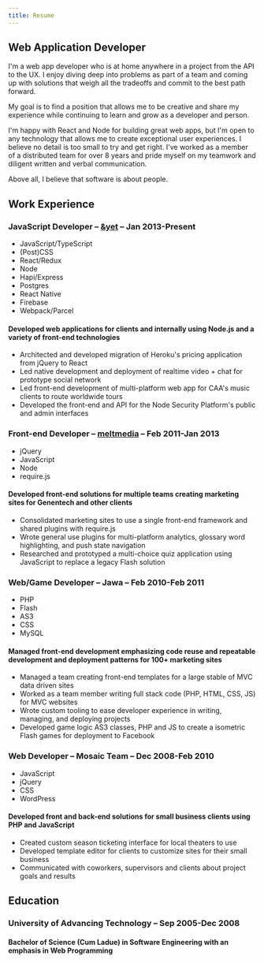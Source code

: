 ```yaml
---
title: Resume
---
```


## Web Application Developer

I'm a web app developer who is at home anywhere in a project from the API to the UX. I enjoy diving deep into problems as part of a team and coming up with solutions that weigh all the tradeoffs and commit to the best path forward.

My goal is to find a position that allows me to be creative and share my experience while continuing to learn and grow as a developer and person.

I'm happy with React and Node for building great web apps, but I'm open to any technology that allows me to create exceptional user experiences. I believe no detail is too small to try and get right. I've worked as a member of a distributed team for over 8 years and pride myself on my teamwork and diligent written and verbal communication.

Above all, I believe that software is about people.

## Work Experience

### JavaScript Developer – [&yet](https://andyet.com) – Jan 2013-Present

<div class="skills">

- JavaScript/TypeScript
- (Post)CSS
- React/Redux
- Node
- Hapi/Express
- Postgres
- React Native
- Firebase
- Webpack/Parcel

</div>

#### Developed web applications for clients and internally using Node.js and a variety of front-end technologies

- Architected and developed migration of Heroku's pricing application from jQuery to React
- Led native development and deployment of realtime video + chat for prototype social network
- Led front-end development of multi-platform web app for CAA's music clients to route worldwide tours
- Developed the front-end and API for the Node Security Platform's public and admin interfaces

### Front-end Developer – [meltmedia](https://meltmedia.com) – Feb 2011-Jan 2013

<div class="skills">

- jQuery
- JavaScript
- Node
- require.js

</div>

#### Developed front-end solutions for multiple teams creating marketing sites for Genentech and other clients

- Consolidated marketing sites to use a single front-end framework and shared plugins with require.js
- Wrote general use plugins for multi-platform analytics, glossary word highlighting, and push state navigation
- Researched and prototyped a multi-choice quiz application using JavaScript to replace a legacy Flash solution

### Web/Game Developer – Jawa – Feb 2010-Feb 2011

<div class="skills">

- PHP
- Flash
- AS3
- CSS
- MySQL

</div>

#### Managed front-end development emphasizing code reuse and repeatable development and deployment patterns for 100+ marketing sites

- Managed a team creating front-end templates for a large stable of MVC data driven sites
- Worked as a team member writing full stack code (PHP, HTML, CSS, JS) for MVC websites
- Wrote custom tooling to ease developer experience in writing, managing, and deploying projects
- Developed game logic AS3 classes, PHP and JS to create a isometric Flash games for deployment to Facebook

### Web Developer – Mosaic Team – Dec 2008-Feb 2010

<div class="skills">

- JavaScript
- jQuery
- CSS
- WordPress

</div>

#### Developed front and back-end solutions for small business clients using PHP and JavaScript

- Created custom season ticketing interface for local theaters to use
- Developed template editor for clients to customize sites for their small business
- Communicated with coworkers, supervisors and clients about project goals and results

## Education

### University of Advancing Technology – Sep 2005-Dec 2008

#### Bachelor of Science (Cum Ladue) in Software Engineering with an emphasis in Web Programming
